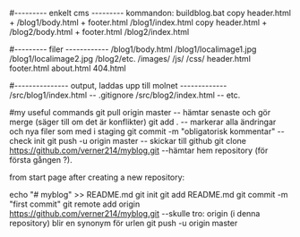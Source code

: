 #--------- enkelt cms --------- 
kommandon: buildblog.bat 
copy header.html + /blog1/body.html + footer.html /blog1/index.html 
copy header.html + /blog2/body.html + footer.html /blog2/index.html 

#--------- filer ------------
/blog1/body.html
/blog1/localimage1.jpg
/blog1/localimage2.jpg
/blog2/etc.
/images/
/js/
/css/
header.html
footer.html
about.html
404.html

#--------------- output, laddas upp till molnet -------------
/src/blog1/index.html -- .gitignore
/src/blog2/index.html -- etc.


#my useful commands
git pull origin master -- hämtar senaste och gör merge (säger till om det är konflikter)
git add .  -- markerar alla ändringar och nya filer som med i staging
git commit -m "obligatorisk kommentar" -- check init
git push -u origin master -- skickar till github
git clone https://github.com/verner214/myblog.git --hämtar hem repository (för första gången ?).


from start page after creating a new repository:

echo "# myblog" >> README.md
git init
git add README.md
git commit -m "first commit"
git remote add origin https://github.com/verner214/myblog.git --skulle tro: origin (i denna repository) blir en synonym för urlen
git push -u origin master
